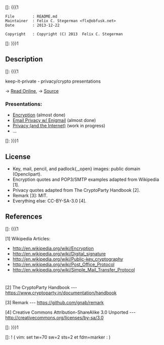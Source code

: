 []: {{{1

    File        : README.md
    Maintainer  : Felix C. Stegerman <flx@obfusk.net>
    Date        : 2013-12-22

    Copyright   : Copyright (C) 2013  Felix C. Stegerman

[]: }}}1

## Description
[]: {{{1

  keep-it-private - privacy/crypto presentations

  &rarr; [Read Online](http://obfusk.github.io/keep-it-private),
  &rarr; [Source](https://github.com/obfusk/keep-it-private)

### Presentations:

  * [Encryption](encryption/index.html)
      (almost done)
  * [Email Privacy w/ Enigmail](enigmail/index.html)
      (almost done)
  * [Privacy (and the Internet)](privacy/index.html)
      (work in progress)
  * ...

[]: }}}1

## License

  * Key, mail, pencil, and padlock{,_open} images: public domain
    (Openclipart).
  * Encryption quotes and POP3/SMTP examples adapted from Wikipedia
    [1].
  * Privacy quotes adapted from The CryptoParty Handbook [2].
  * Remark [3]: MIT.
  * Everything else: CC-BY-SA-3.0 [4].

## References
[]: {{{1

  [1] Wikipedia Articles:
  * http://en.wikipedia.org/wiki/Encryption
  * http://en.wikipedia.org/wiki/Digital_signature
  * http://en.wikipedia.org/wiki/Public-key_cryptography
  * http://en.wikipedia.org/wiki/Post_Office_Protocol
  * http://en.wikipedia.org/wiki/Simple_Mail_Transfer_Protocol

#

  [2] The CryptoParty Handbook
  --- https://www.cryptoparty.in/documentation/handbook

  [3] Remark
  --- https://github.com/gnab/remark

  [4] Creative Commons Attribution-ShareAlike 3.0 Unported
  --- http://creativecommons.org/licenses/by-sa/3.0

[]: }}}1

[]: ! ( vim: set tw=70 sw=2 sts=2 et fdm=marker : )
